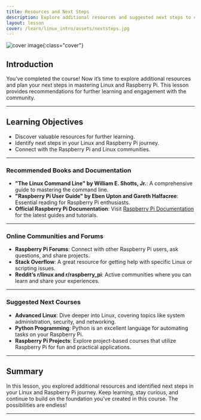 ```yaml
---
title: Resources and Next Steps
description: Explore additional resources and suggested next steps to continue learning Linux and Raspberry Pi.
layout: lesson
cover: /learn/linux_intro/assets/nextsteps.jpg
---
```


![cover image]({{page.cover}}){:class="cover"}

## Introduction

You’ve completed the course! Now it’s time to explore additional resources and plan your next steps in mastering Linux and Raspberry Pi. This lesson provides recommendations for further learning and engagement with the community.

---

## Learning Objectives

- Discover valuable resources for further learning.
- Identify next steps in your Linux and Raspberry Pi journey.
- Connect with the Raspberry Pi and Linux communities.

---

### Recommended Books and Documentation

- **"The Linux Command Line" by William E. Shotts, Jr.**: A comprehensive guide to mastering the command line.
- **"Raspberry Pi User Guide" by Eben Upton and Gareth Halfacree**: Essential reading for Raspberry Pi enthusiasts.
- **Official Raspberry Pi Documentation**: Visit [Raspberry Pi Documentation](https://www.raspberrypi.org/documentation/) for the latest guides and tutorials.

---

### Online Communities and Forums

- **Raspberry Pi Forums**: Connect with other Raspberry Pi users, ask questions, and share projects.
- **Stack Overflow**: A great resource for getting help with specific Linux or scripting issues.
- **Reddit’s r/linux and r/raspberry_pi**: Active communities where you can learn and share your experiences.

---

### Suggested Next Courses

- **Advanced Linux**: Dive deeper into Linux, covering topics like system administration, security, and networking.
- **Python Programming**: Python is an excellent language for automating tasks on your Raspberry Pi.
- **Raspberry Pi Projects**: Explore project-based courses that utilize Raspberry Pi for fun and practical applications.

---

## Summary

In this lesson, you explored additional resources and identified next steps in your Linux and Raspberry Pi journey. Keep learning, stay curious, and continue to build on the foundation you’ve created in this course. The possibilities are endless!

---
